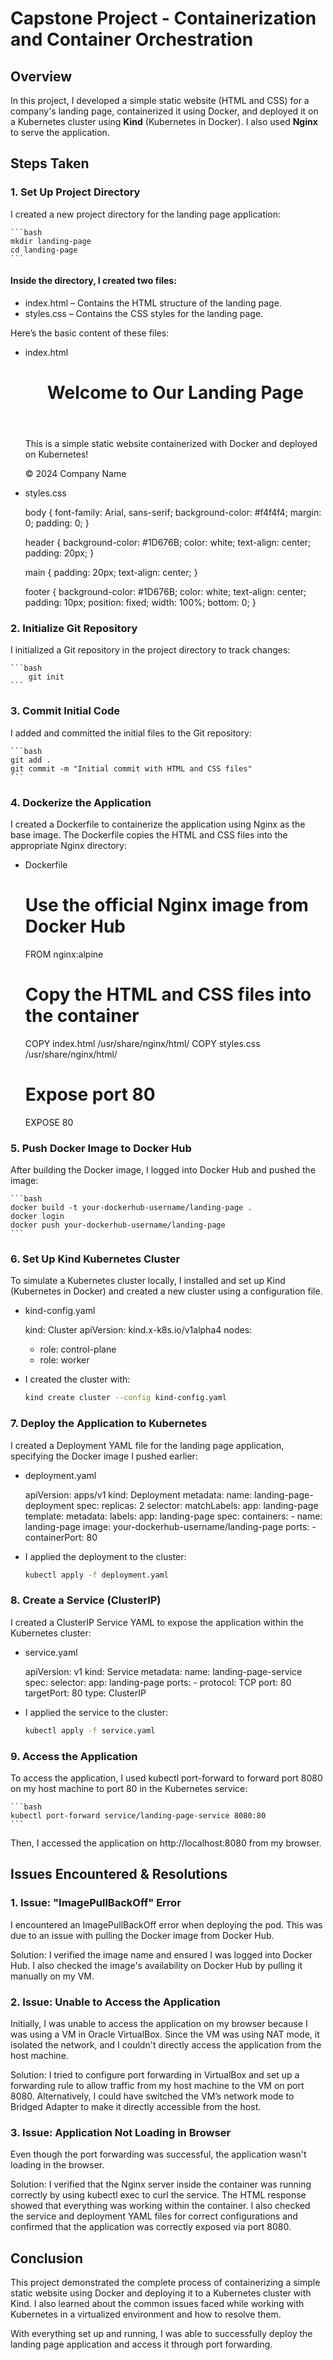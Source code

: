 # Capstone Project - Containerization and Container Orchestration

## Overview
In this project, I developed a simple static website (HTML and CSS) for a company's landing page, containerized it using Docker, and deployed it on a Kubernetes cluster using **Kind** (Kubernetes in Docker). I also used **Nginx** to serve the application.

## Steps Taken

### 1. **Set Up Project Directory**

I created a new project directory for the landing page application:

    ```bash
    mkdir landing-page
    cd landing-page
    ```

#### Inside the directory, I created two files:
- index.html – Contains the HTML structure of the landing page.
- styles.css – Contains the CSS styles for the landing page.

Here’s the basic content of these files:
- index.html

    <!DOCTYPE html>
    <html lang="en">
    <head>
        <meta charset="UTF-8">
        <meta name="viewport" content="width=device-width, initial-scale=1.0">
        <link rel="stylesheet" href="styles.css">
        <title>Landing Page</title>
    </head>
    <body>
        <header>
            <h1>Welcome to Our Landing Page</h1>
        </header>
        <main>
            <p>This is a simple static website containerized with Docker and deployed on Kubernetes!</p>
        </main>
        <footer>
            <p>© 2024 Company Name</p>
        </footer>
    </body>
    </html>

- styles.css

    body {
        font-family: Arial, sans-serif;
        background-color: #f4f4f4;
        margin: 0;
        padding: 0;
    }

    header {
        background-color: #1D676B;
        color: white;
        text-align: center;
        padding: 20px;
    }

    main {
        padding: 20px;
        text-align: center;
    }

    footer {
        background-color: #1D676B;
        color: white;
        text-align: center;
        padding: 10px;
        position: fixed;
        width: 100%;
        bottom: 0;
    }

### 2. Initialize Git Repository
I initialized a Git repository in the project directory to track changes:

    ```bash
        git init
    ```

### 3. Commit Initial Code
I added and committed the initial files to the Git repository:

    ```bash
    git add .
    git commit -m "Initial commit with HTML and CSS files"
    ```

### 4. Dockerize the Application
I created a Dockerfile to containerize the application using Nginx as the base image. The Dockerfile copies the HTML and CSS files into the appropriate Nginx directory:

- Dockerfile

    # Use the official Nginx image from Docker Hub
    FROM nginx:alpine

    # Copy the HTML and CSS files into the container
    COPY index.html /usr/share/nginx/html/
    COPY styles.css /usr/share/nginx/html/

    # Expose port 80
    EXPOSE 80

### 5. Push Docker Image to Docker Hub
After building the Docker image, I logged into Docker Hub and pushed the image:

    ```bash
    docker build -t your-dockerhub-username/landing-page .
    docker login
    docker push your-dockerhub-username/landing-page
    ```

### 6. Set Up Kind Kubernetes Cluster
To simulate a Kubernetes cluster locally, I installed and set up Kind (Kubernetes in Docker) and created a new cluster using a configuration file.

- kind-config.yaml

    kind: Cluster
    apiVersion: kind.x-k8s.io/v1alpha4
    nodes:
    - role: control-plane
    - role: worker

- I created the cluster with:

    ```bash
    kind create cluster --config kind-config.yaml
    ``` 

### 7. Deploy the Application to Kubernetes
I created a Deployment YAML file for the landing page application, specifying the Docker image I pushed earlier:

- deployment.yaml

    apiVersion: apps/v1
    kind: Deployment
    metadata:
    name: landing-page-deployment
    spec:
    replicas: 2
    selector:
        matchLabels:
        app: landing-page
    template:
        metadata:
        labels:
            app: landing-page
        spec:
        containers:
            - name: landing-page
            image: your-dockerhub-username/landing-page
            ports:
                - containerPort: 80

- I applied the deployment to the cluster:

    ```bash
    kubectl apply -f deployment.yaml
    ```

### 8. Create a Service (ClusterIP)
I created a ClusterIP Service YAML to expose the application within the Kubernetes cluster:

- service.yaml

    apiVersion: v1
    kind: Service
    metadata:
    name: landing-page-service
    spec:
    selector:
        app: landing-page
    ports:
        - protocol: TCP
        port: 80
        targetPort: 80
    type: ClusterIP

- I applied the service to the cluster:

    ```bash
    kubectl apply -f service.yaml
    ```

### 9. Access the Application
To access the application, I used kubectl port-forward to forward port 8080 on my host machine to port 80 in the Kubernetes service:

    ```bash
    kubectl port-forward service/landing-page-service 8080:80
    ```

Then, I accessed the application on http://localhost:8080 from my browser.

## Issues Encountered & Resolutions
### 1. Issue: "ImagePullBackOff" Error
I encountered an ImagePullBackOff error when deploying the pod. This was due to an issue with pulling the Docker image from Docker Hub.

Solution: I verified the image name and ensured I was logged into Docker Hub. I also checked the image's availability on Docker Hub by pulling it manually on my VM.

### 2. Issue: Unable to Access the Application
Initially, I was unable to access the application on my browser because I was using a VM in Oracle VirtualBox. Since the VM was using NAT mode, it isolated the network, and I couldn't directly access the application from the host machine.

Solution: I tried to configure port forwarding in VirtualBox and set up a forwarding rule to allow traffic from my host machine to the VM on port 8080. Alternatively, I could have switched the VM’s network mode to Bridged Adapter to make it directly accessible from the host.

### 3. Issue: Application Not Loading in Browser
Even though the port forwarding was successful, the application wasn't loading in the browser.

Solution: I verified that the Nginx server inside the container was running correctly by using kubectl exec to curl the service. The HTML response showed that everything was working within the container. I also checked the service and deployment YAML files for correct configurations and confirmed that the application was correctly exposed via port 8080.

## Conclusion
This project demonstrated the complete process of containerizing a simple static website using Docker and deploying it to a Kubernetes cluster with Kind. I also learned about the common issues faced while working with Kubernetes in a virtualized environment and how to resolve them.

With everything set up and running, I was able to successfully deploy the landing page application and access it through port forwarding.

